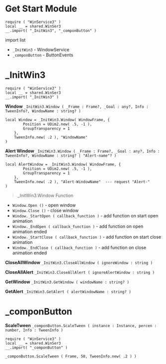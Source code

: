 # Get Start Module
```luau
require ( "WinService3" )
local __ = shared.WinSer3
__.import( "_InitWin3", "_componButton" )
```
import list
- `_InitWin3` - WindowService
- `_componButton` - ButtonEvents

# _InitWin3
```luau
require ( "WinService3" )
local __ = shared.WinSer3
__.import( "_InitWin3" )
```
 **Window** `_InitWin3.Window ( _Frame : Frame?, _Goal : any?, Info : TweenInfo?, WindowName : string? )`
```luau
local Window = _InitWin3.Window( WindowFrame, {
        Position = UDim2.new( .5, -1 ),
        GroupTransparency = 1
    }, 
    TweenInfo.new( .2 ), "WindowName" 
)
```

 **Alert Window** `_InitWin3.Window ( _Frame : Frame?, _Goal : any?, Info : TweenInfo?, WindowName : string? | "Alert-name"? )`
```luau
local AlertWindow = _InitWin3.Window( WindowFrame, {
        Position = UDim2.new( .5, -1 ),
        GroupTransparency = 1
    }, 
    TweenInfo.new( .2 ), "Alert-WindowName"  --- request "Alert-"
)
```
> _InitWin3.Window Function
- `Window.Open ()` - open window
- `Window.Close ()` - close window
- `Window._StartOpen ( callback_function )` - add function on start open animation
- `Window._EndOpen ( callback_function )` - add function on open animation ended
- `Window._StartClose ( callback_function )` - add function on start close animation
- `Window._EndClose ( callback_function )` - add function on close animation ended

 **CloseAllWindow** `_InitWin3.CloseAllWindow ( ignoreWindow : string )`

 **CloseAllAlert** `_InitWin3.CloseAllAlert ( ignoreAlertWindow : string )`

 **GetWindow** `_InitWin3.GetWindow ( windowName : string? )`
 
 **GetAlert** `_InitWin3.GetAlert ( alertWindowName : string? )`

 # _componButton
 **ScaleTween** `_componButton.ScaleTween ( instance : Instance, percen : number, Info : TweenInfo )`
 ```luau
require ( "WinService3" )
local __ = shared.WinSer3
__.import( "_componButton" )

_componButton.ScaleTween ( Frame, 50, TweenInfo.new( .2 ) )
 ```